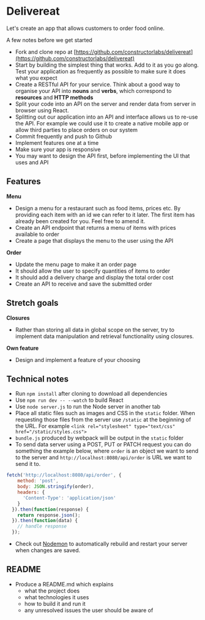 # Delivereat

Let's create an app that allows customers to order food online.

A few notes before we get started

* Fork and clone repo at [https://github.com/constructorlabs/delivereat](https://github.com/constructorlabs/delivereat)
* Start by building the simplest thing that works. Add to it as you go along. Test your application as frequently as possible to make sure it does what you expect
* Create a RESTful API for your service. Think about a good way to organise your API into **nouns** and **verbs**, which correspond to **resources** and **HTTP methods**
* Split your code into an API on the server and render data from server in browser using React.
* Splitting out our application into an API and interface allows us to re-use the API. For example we could use it to create a native mobile app or allow third parties to place orders on our system
* Commit frequently and push to Github
* Implement features one at a time
* Make sure your app is responsive
* You may want to design the API first, before implementing the UI that uses and API

## Features

**Menu**
* Design a menu for a restaurant such as food items, prices etc. By providing each item with an id we can refer to it later. The first item has already been created for you. Feel free to amend it.
* Create an API endpoint that returns a menu of items with prices available to order
* Create a page that displays the menu to the user using the API

**Order**

* Update the menu page to make it an order page
* It should allow the user to specify quantities of items to order
* It should add a delivery charge and display the total order cost
* Create an API to receive and save the submitted order

## Stretch goals

**Closures**

* Rather than storing all data in global scope on the server, try to implement data manipulation and retrieval functionality using closures.

**Own feature**

* Design and implement a feature of your choosing

## Technical notes

* Run `npm install` after cloning to download all dependencies
* Use `npm run dev -- --watch` to build React
* Use `node server.js` to run the Node server in another tab
* Place all static files such as images and CSS in the `static` folder. When requesting those files from the server use `/static` at the beginning of the URL. For example `<link rel="stylesheet" type="text/css" href="/static/styles.css">`
* `bundle.js` produced by webpack will be output in the `static` folder
* To send data server using a POST, PUT or PATCH request you can do something the example below, where `order` is an object we want to send to the server and `http://localhost:8080/api/order` is URL we want to send it to.

```js
fetch('http://localhost:8080/api/order', {
    method: 'post',
    body: JSON.stringify(order),
    headers: {
      'Content-Type': 'application/json'
    }
  }).then(function(response) {
    return response.json();
  }).then(function(data) {
    // handle response
  });
```

* Check out [Nodemon](https://nodemon.io/) to automatically rebuild and restart your server when changes are saved.

## README

* Produce a README.md which explains
  * what the project does
  * what technologies it uses
  * how to build it and run it
  * any unresolved issues the user should be aware of
